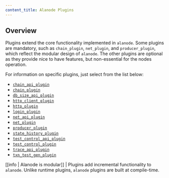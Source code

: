 ```yaml
---
content_title: Alanode Plugins
---
```


## Overview

Plugins extend the core functionality implemented in `alanode`. Some plugins are mandatory, such as `chain_plugin`, `net_plugin`, and `producer_plugin`, which reflect the modular design of `alanode`. The other plugins are optional as they provide nice to have features, but non-essential for the nodes operation.

For information on specific plugins, just select from the list below:

- [`chain_api_plugin`](chain_api_plugin/index.md)
- [`chain_plugin`](chain_plugin/index.md)
- [`db_size_api_plugin`](db_size_api_plugin/index.md)
- [`http_client_plugin`](http_client_plugin/index.md)
- [`http_plugin`](http_plugin/index.md)
- [`login_plugin`](login_plugin/index.md)
- [`net_api_plugin`](net_api_plugin/index.md)
- [`net_plugin`](net_plugin/index.md)
- [`producer_plugin`](producer_plugin/index.md)
- [`state_history_plugin`](state_history_plugin/index.md)
- [`test_control_api_plugin`](test_control_api_plugin/index.md)
- [`test_control_plugin`](test_control_plugin/index.md)
- [`trace_api_plugin`](trace_api_plugin/index.md)
- [`txn_test_gen_plugin`](txn_test_gen_plugin/index.md)

[[info | Alanode is modular]]
| Plugins add incremental functionality to `alanode`. Unlike runtime plugins, `alanode` plugins are built at compile-time.
